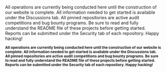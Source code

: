 All operations are currently being conducted here until the construction of our website is complete. All information needed to get started is available under the Discussions tab. All pinned repositories are active audit competitions and bug bounty programs. Be sure to read and fully understand the README file of these projects before getting started. Reports can be submitted under the Security tab of each repository. Happy hacking!

**<sub>All operations are currently being conducted here until the construction of our website is complete. All information needed to get started is available under the Discussions tab. All pinned repositories are active audit competitions and bug bounty programs. Be sure to read and fully understand the README file of these projects before getting started. Reports can be submitted under the Security tab of each repository. Happy hacking!</sub>**
